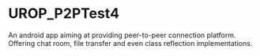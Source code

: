 # UROP_P2PTest4
An android app aiming at providing peer-to-peer connection platform. Offering chat room, file transfer and even class reflection implementations.
